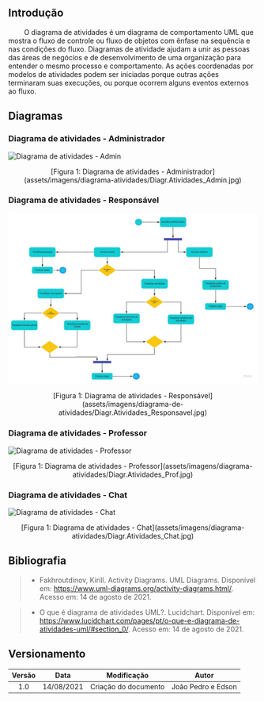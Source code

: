 ## Introdução

&emsp;&emsp;
O diagrama de atividades é um diagrama de comportamento UML que mostra o fluxo de controle ou fluxo de objetos com ênfase na sequência e nas condições do fluxo. Diagramas de atividade ajudam a unir as pessoas das áreas de negócios e de desenvolvimento de uma organização para entender o mesmo processo e comportamento. As ações coordenadas por modelos de atividades podem ser iniciadas porque outras ações terminaram suas execuções, ou porque ocorrem alguns eventos externos ao fluxo. 

## Diagramas

### Diagrama de atividades - Administrador

![Diagrama de atividades - Admin](assets/imagens/diagrama-atividades/Diagr.Atividades_Admin.jpg)
<center>[Figura 1: Diagrama de atividades - Administrador](assets/imagens/diagrama-atividades/Diagr.Atividades_Admin.jpg)</center>


### Diagrama de atividades - Responsável

![Diagrama de atividades - Responsável](assets/imagens/diagrama-de-atividades/Diagr.Atividades_Responsavel.jpg)
<center>[Figura 1: Diagrama de atividades - Responsável](assets/imagens/diagrama-de-atividades/Diagr.Atividades_Responsavel.jpg)</center>


### Diagrama de atividades - Professor

![Diagrama de atividades - Professor](assets/imagens/diagrama-atividades/Diagr.Atividades_Prof.jpg)
<center>[Figura 1: Diagrama de atividades - Professor](assets/imagens/diagrama-atividades/Diagr.Atividades_Prof.jpg)</center>


### Diagrama de atividades - Chat

![Diagrama de atividades - Chat](assets/imagens/diagrama-atividades/Diagr.Atividades_Chat.jpg)
<center>[Figura 1: Diagrama de atividades - Chat](assets/imagens/diagrama-atividades/Diagr.Atividades_Chat.jpg)</center>


## Bibliografia

> - Fakhroutdinov, Kirill. Activity Diagrams. UML Diagrams. Disponível em: <https://www.uml-diagrams.org/activity-diagrams.html/>. Acesso em: 14 de agosto de 2021.

> - O que é diagrama de atividades UML?. Lucidchart. Disponível em: <https://www.lucidchart.com/pages/pt/o-que-e-diagrama-de-atividades-uml/#section_0/>. Acesso em: 14 de agosto de 2021.

## Versionamento
| Versão | Data | Modificação | Autor |
|:-:|--|--|--|
|1.0|14/08/2021| Criação do documento | João Pedro e Edson |